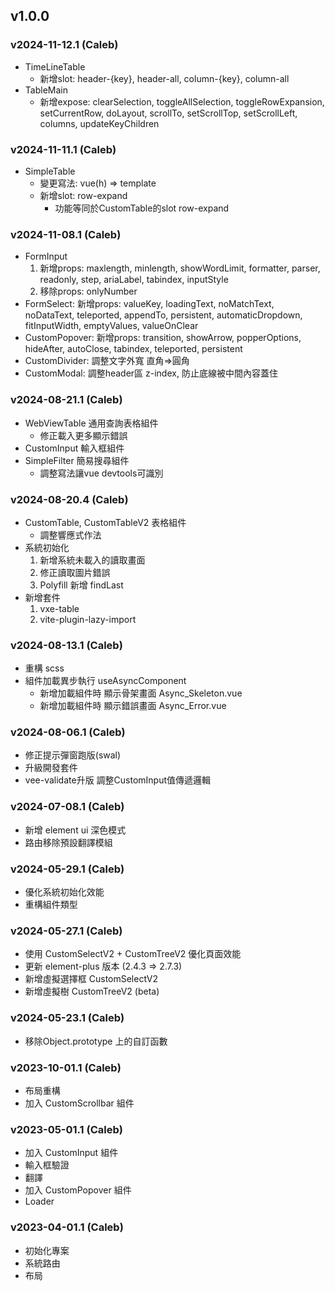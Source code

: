 ## v1.0.0

### v2024-11-12.1 (Caleb)
* TimeLineTable
  * 新增slot: header-{key}, header-all, column-{key}, column-all
* TableMain
  * 新增expose: clearSelection, toggleAllSelection, toggleRowExpansion, setCurrentRow, doLayout, scrollTo, setScrollTop, setScrollLeft, columns, updateKeyChildren

### v2024-11-11.1 (Caleb)
* SimpleTable
  * 變更寫法: vue(h) => template
  * 新增slot: row-expand
    * 功能等同於CustomTable的slot row-expand

### v2024-11-08.1 (Caleb)
* FormInput
  1. 新增props: maxlength, minlength, showWordLimit, formatter, parser, readonly, step, ariaLabel, tabindex, inputStyle
  2. 移除props: onlyNumber
* FormSelect: 新增props: valueKey, loadingText, noMatchText, noDataText, teleported, appendTo, persistent, automaticDropdown, fitInputWidth, emptyValues, valueOnClear
* CustomPopover: 新增props: transition, showArrow, popperOptions, hideAfter, autoClose, tabindex, teleported, persistent
* CustomDivider: 調整文字外寬 直角=>圓角
* CustomModal: 調整header區 z-index, 防止底線被中間內容蓋住
  
### v2024-08-21.1 (Caleb)
* WebViewTable 通用查詢表格組件
  * 修正載入更多顯示錯誤
* CustomInput 輸入框組件
* SimpleFilter 簡易搜尋組件
  * 調整寫法讓vue devtools可識別
  
### v2024-08-20.4 (Caleb)
* CustomTable, CustomTableV2 表格組件
  * 調整響應式作法
* 系統初始化
  1. 新增系統未載入的讀取畫面
  2. 修正讀取圖片錯誤
  3. Polyfill 新增 findLast
* 新增套件
  1. vxe-table
  2. vite-plugin-lazy-import

### v2024-08-13.1 (Caleb)
* 重構 scss
* 組件加載異步執行 useAsyncComponent
  * 新增加載組件時 顯示骨架畫面 Async_Skeleton.vue
  * 新增加載組件時 顯示錯誤畫面 Async_Error.vue

### v2024-08-06.1 (Caleb)
* 修正提示彈窗跑版(swal)
* 升級開發套件
* vee-validate升版 調整CustomInput值傳遞邏輯

### v2024-07-08.1 (Caleb)
* 新增 element ui 深色模式
* 路由移除預設翻譯模組

### v2024-05-29.1 (Caleb)
* 優化系統初始化效能
* 重構組件類型

### v2024-05-27.1 (Caleb)
* 使用 CustomSelectV2 + CustomTreeV2 優化頁面效能
* 更新 element-plus 版本 (2.4.3 => 2.7.3)
* 新增虛擬選擇框 CustomSelectV2
* 新增虛擬樹 CustomTreeV2 (beta)

### v2024-05-23.1 (Caleb)
* 移除Object.prototype 上的自訂函數

### v2023-10-01.1 (Caleb)
* 布局重構
* 加入 CustomScrollbar 組件

### v2023-05-01.1 (Caleb)
* 加入 CustomInput 組件
* 輸入框驗證
* 翻譯
* 加入 CustomPopover 組件
* Loader

### v2023-04-01.1 (Caleb)
* 初始化專案
* 系統路由
* 布局

